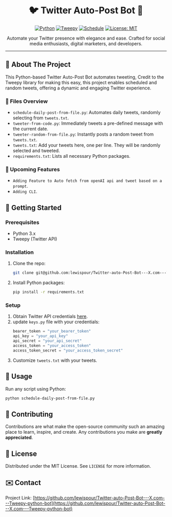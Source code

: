 <div align="center">

# 🐦 Twitter Auto-Post Bot 🤖

[![Python](https://img.shields.io/badge/python-v3.7+-blue.svg)](https://www.python.org/downloads/release/python-370/)
[![Tweepy](https://img.shields.io/badge/tweepy-v4.10-blue)](http://docs.tweepy.org/en/latest/)
[![Schedule](https://img.shields.io/badge/schedule-v1.1.0-blue)](https://schedule.readthedocs.io/en/stable/)
[![License: MIT](https://img.shields.io/badge/License-MIT-yellow.svg)](https://opensource.org/licenses/MIT)

Automate your Twitter presence with elegance and ease. Crafted for social media enthusiasts, digital marketers, and developers.
</div>

---

## 🌟 About The Project

This Python-based Twitter Auto-Post Bot automates tweeting, Credit to the Tweepy library for making this easy, this project enables scheduled and random tweets, offering a dynamic and engaging Twitter experience.

### 📁 Files Overview

- `schedule-daily-post-from-file.py`: Automates daily tweets, randomly selecting from `tweets.txt`.
- `tweeter-from-code.py`: Immediately tweets a pre-defined message with the current date.
- `tweeter-random-from-file.py`: Instantly posts a random tweet from `tweets.txt`.
- `tweets.txt`: Add your tweets here, one per line. They will be randomly selected and tweeted.
- `requirements.txt`: Lists all necessary Python packages.

### 📁 Upcoming Features
- `Adding Feature to Auto fetch from openAI api and tweet based on a prompt`.
- `Adding CLI`.

## 🚀 Getting Started

### Prerequisites

- Python 3.x
- Tweepy (Twitter API)

### Installation

1. Clone the repo:
   ```sh
   git clone git@github.com:lewispour/Twitter-auto-Post-Bot---X.com---Tweepy-python-bot.git
   ```
2. Install Python packages:
   ```sh
   pip install -r requirements.txt
   ```

### Setup

1. Obtain Twitter API credentials [here](https://developer.twitter.com/apps).
2. update `keys.py` file with your credentials:
    ```python
    bearer_token = "your_bearer_token"
    api_key = "your_api_key"
    api_secret = "your_api_secret"
    access_token = "your_access_token"
    access_token_secret = "your_access_token_secret"
    ```
3. Customize `tweets.txt` with your tweets.

## 🔧 Usage

Run any script using Python:

```bash
python schedule-daily-post-from-file.py
```

## 🤝 Contributing

Contributions are what make the open-source community such an amazing place to learn, inspire, and create. Any contributions you make are **greatly appreciated**.

## 📝 License

Distributed under the MIT License. See `LICENSE` for more information.

## ✉️ Contact
Project Link: [https://github.com/lewispour/Twitter-auto-Post-Bot---X.com---Tweepy-python-bot](https://github.com/lewispour/Twitter-auto-Post-Bot---X.com---Tweepy-python-bot)
